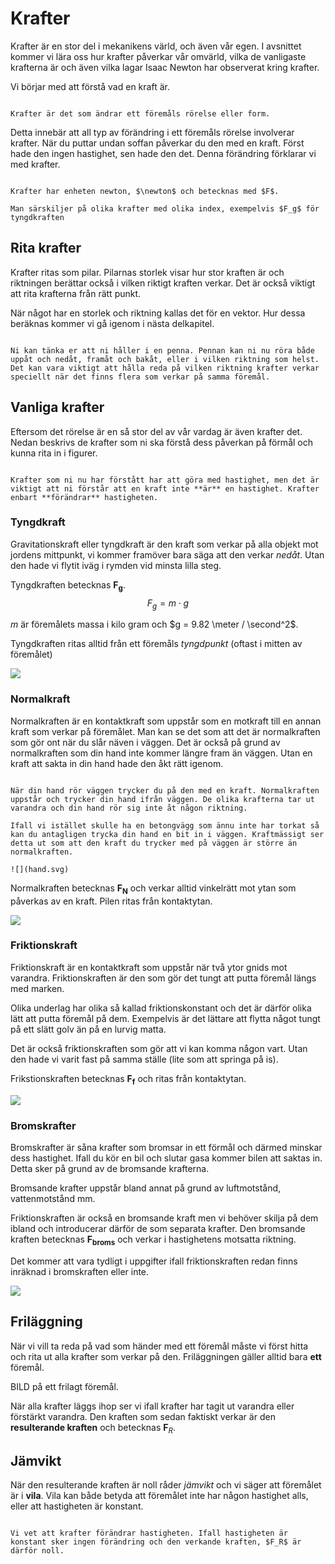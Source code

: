 # Krafter

Krafter är en stor del i mekanikens värld, och även vår egen. I avsnittet kommer vi lära oss hur krafter påverkar vår omvärld, vilka de vanligaste krafterna är och även vilka lagar Isaac Newton har observerat kring krafter. 

Vi börjar med att förstå vad en kraft är. 

```admonish info title="Definition"

Krafter är det som ändrar ett föremåls rörelse eller form.

```

Detta innebär att all typ av förändring i ett föremåls rörelse involverar krafter. När du puttar undan soffan påverkar du den med en kraft. Först hade den ingen hastighet, sen hade den det. Denna förändring förklarar vi med krafter. 

```admonish info title="Storhet och enhet"

Krafter har enheten newton, $\newton$ och betecknas med $F$. 

Man särskiljer på olika krafter med olika index, exempelvis $F_g$ för tyngdkraften

```

## Rita krafter
Krafter ritas som pilar. Pilarnas storlek visar hur stor kraften är och riktningen berättar också i vilken riktigt kraften verkar. Det är också viktigt att rita krafterna från rätt punkt. 

När något har en storlek och riktning kallas det för en vektor. Hur dessa beräknas kommer vi gå igenom i nästa delkapitel. 

```admonish question title="Vad betyder det att krafter har en riktning?"

Ni kan tänka er att ni håller i en penna. Pennan kan ni nu röra både uppåt och nedåt, framåt och bakåt, eller i vilken riktning som helst. Det kan vara viktigt att hålla reda på vilken riktning krafter verkar speciellt när det finns flera som verkar på samma föremål. 
```

## Vanliga krafter
Eftersom det rörelse är en så stor del av vår vardag är även krafter det. Nedan beskrivs de krafter som ni ska förstå dess påverkan på förmål och kunna rita in i figurer. 

```admonish danger title="VIKTIGT"

Krafter som ni nu har förstått har att göra med hastighet, men det är viktigt att ni förstår att en kraft inte **är** en hastighet. Krafter enbart **förändrar** hastigheten.

```


### Tyngdkraft
Gravitationskraft eller tyngdkraft är den kraft som verkar på alla objekt mot jordens mittpunkt, vi kommer framöver bara säga att den verkar *nedåt*. Utan den hade vi flytit iväg i rymden vid minsta lilla steg.

Tyngdkraften betecknas $\bm {F_g}$.
$$ F_g = m \cdot g$$

$m$ är föremålets massa i kilo gram och $g = 9.82  \meter / \second^2$.

Tyngdkraften ritas alltid från ett föremåls *tyngdpunkt* (oftast i mitten av föremålet)

![](pelle.svg)

### Normalkraft
Normalkraften är en kontaktkraft som uppstår som en motkraft till en annan kraft som verkar på föremålet. Man kan se det som att det är normalkraften som gör ont när du slår näven i väggen. Det är också på grund av normalkraften som din hand inte kommer längre fram än väggen. Utan en kraft att sakta in din hand hade den åkt rätt igenom. 

```admonish question title="Hur ser det ut med krafterna när man tar sönder väggen?"

När din hand rör väggen trycker du på den med en kraft. Normalkraften uppstår och trycker din hand ifrån väggen. De olika krafterna tar ut varandra och din hand rör sig inte åt någon riktning.

Ifall vi istället skulle ha en betongvägg som ännu inte har torkat så kan du antagligen trycka din hand en bit in i väggen. Kraftmässigt ser detta ut som att den kraft du trycker med på väggen är större än normalkraften.  

![](hand.svg)

```

Normalkraften betecknas $\bm {F_N}$ och verkar alltid vinkelrätt mot ytan som påverkas av en kraft. Pilen ritas från kontaktytan.

![](skatepark.svg)

### Friktionskraft
Friktionskraft är en kontaktkraft som uppstår när två ytor gnids mot varandra. Friktionskraften är den som gör det tungt att putta föremål längs med marken. 

Olika underlag har olika så kallad friktionskonstant och det är därför olika lätt att putta föremål på dem. Exempelvis är det lättare att flytta något tungt på ett slätt golv än på en lurvig matta. 

Det är också friktionskraften som gör att vi kan komma någon vart. Utan den hade vi varit fast på samma ställe (lite som att springa på is). 

Frikstionskraften betecknas $\bm {F_f}$ och ritas från kontaktytan.

![](friktion.svg)

### Bromskrafter
Bromskrafter är såna krafter som bromsar in ett förmål och därmed minskar dess hastighet. Ifall du kör en bil och slutar gasa kommer bilen att saktas in. Detta sker på grund av de bromsande krafterna. 

Bromsande krafter uppstår bland annat  på grund av luftmotstånd, vattenmotstånd mm. 

Friktionskraften är också en bromsande kraft men vi behöver skilja på dem ibland och introducerar därför de som separata krafter. Den bromsande kraften betecknas $\bm {F _ {broms}}$ och verkar i hastighetens motsatta riktning.

Det kommer att vara tydligt i uppgifter ifall friktionskraften redan finns inräknad i bromskraften eller inte.

![](broms.svg)


## Friläggning
När vi vill ta reda på vad som händer med ett föremål måste vi först hitta och rita ut alla krafter som verkar på den. Friläggningen gäller alltid bara **ett** föremål.

BILD på ett frilagt föremål.

När alla krafter läggs ihop ser vi ifall krafter har tagit ut varandra eller förstärkt varandra. Den kraften som sedan faktiskt verkar är den **resulterande kraften** och betecknas $\bm F_R$.

## Jämvikt

När den resulterande kraften är noll råder *jämvikt* och vi säger att föremålet är i **vila**. Vila kan både betyda att föremålet inte har någon hastighet alls, eller att hastigheten är konstant.

```admonish question title="Varför är $F_R = 0$ vid konstant hastighet?"

Vi vet att krafter förändrar hastigheten. Ifall hastigheten är konstant sker ingen förändring och den verkande kraften, $F_R$ är därför noll. 

```

